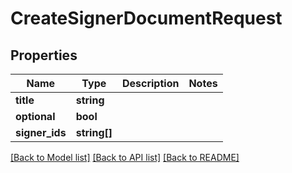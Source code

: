 # CreateSignerDocumentRequest

## Properties
Name | Type | Description | Notes
------------ | ------------- | ------------- | -------------
**title** | **string** |  | 
**optional** | **bool** |  | 
**signer_ids** | **string[]** |  | 

[[Back to Model list]](../../README.md#documentation-for-models) [[Back to API list]](../../README.md#documentation-for-api-endpoints) [[Back to README]](../../README.md)

